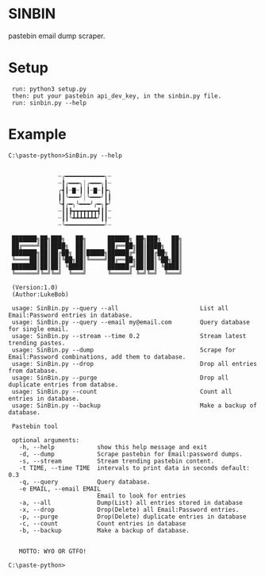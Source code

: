 # SINBIN
pastebin email dump scraper.


# Setup

     run: python3 setup.py
     then: put your pastebin api_dev_key, in the sinbin.py file.
     run: sinbin.py --help
     
     

# Example

    C:\paste-python>SinBin.py --help


                  ┈╭━━━━━━━━━━━╮┈
                  ┈┃╭━━━╮┊╭━━━╮┃┈
                  ╭┫┃┈▇┈┃┊┃┈▇┈┃┣╮
                  ┃┃╰━━━╯┊╰━━━╯┃┃
                  ╰┫╭━╮╰━━━╯╭━╮┣╯
                  ┈┃┃┣┳┳┳┳┳┳┳┫┃┃┈
                  ┈┃┃╰┻┻┻┻┻┻┻╯┃┃┈
                  ┈╰━━━━━━━━━━━╯┈
  
     ███████╗██╗███╗   ██╗      ██████╗ ██╗███╗   ██╗
     ██╔════╝██║████╗  ██║      ██╔══██╗██║████╗  ██║
     ███████╗██║██╔██╗ ██║█████╗██████╔╝██║██╔██╗ ██║
     ╚════██║██║██║╚██╗██║╚════╝██╔══██╗██║██║╚██╗██║
     ███████║██║██║ ╚████║      ██████╔╝██║██║ ╚████║
     ╚══════╝╚═╝╚═╝  ╚═══╝      ╚═════╝ ╚═╝╚═╝  ╚═══╝

     (Version:1.0)
     (Author:LukeBob)

     usage: SinBin.py --query --all                       List all Email:Password entries in database.
     usage: SinBin.py --query --email my@email.com        Query database for single email.
     usage: SinBin.py --stream --time 0.2                 Stream latest trending pastes.
     usage: SinBin.py --dump                              Scrape for Email:Password combinations, add them to database.
     usage: SinBin.py --drop                              Drop all entries from database.
     usage: SinBin.py --purge                             Drop all duplicate entries from databse.
     usage: SinBin.py --count                             Count all entries in database.
     usage: SinBin.py --backup                            Make a backup of database.

     Pastebin tool

     optional arguments:
       -h, --help            show this help message and exit
       -d, --dump            Scrape pastebin for Email:password dumps.
       -s, --stream          Stream trending pastebin content.
       -t TIME, --time TIME  intervals to print data in seconds default: 0.3
       -q, --query           Query database.
       -e EMAIL, --email EMAIL
                             Email to look for entries
       -a, --all             Dump(List) all entries stored in database
       -x, --drop            Drop(Delete) all Email:Password entries.
       -p, --purge           Drop(Delete) duplicate entries in database
       -c, --count           Count entries in database
       -b, --backup          Make a backup of database.
 

       MOTTO: WYO OR GTFO!

    C:\paste-python>
